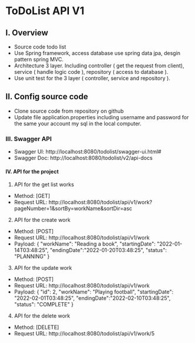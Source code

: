 # ToDoList API V1
## I. Overview
- Source code todo list
- Use Spring framework, access database use spring data jpa, desgin pattern spring MVC.
- Architecture 3 layer. Including controller ( get the request from client), service ( handle logic code ), repository ( access to database ).
- Use unit test for the 3 layer ( controller, service and repository ).
## II. Config source code
- Clone source code from repository on github
- Update file application.properties including username and password for the same your account my sql in the local computer.
### III. Swagger API
- Swagger UI: http://localhost:8080/todolist/swagger-ui.html#
- Swagger Doc: http://localhost:8080/todolist/v2/api-docs
#### IV. API for the project
1. API for the get list works
- Method: [GET]
- Request URL: http://localhost:8080/todolist/api/v1/work?pageNumber=1&sortBy=workName&sortDir=asc
2. API for the create work
- Method: [POST]
- Request URL: http://localhost:8080/todolist/api/v1/work
- Payload:
{
    "workName": "Reading a book",
    "startingDate": "2022-01-14T03:48:25",
    "endingDate":"2022-01-20T03:48:25",
    "status": "PLANNING"
}
3. API for the update work
- Method: [POST]
- Request URL: http://localhost:8080/todolist/api/v1/work
- Payload:
{
    "id": 2,
    "workName": "Playing football",
    "startingDate": "2022-02-01T03:48:25",
    "endingDate":"2022-02-10T03:48:25",
    "status": "COMPLETE"
}
4. API for the delete work
- Method: [DELETE]
- Request URL: http://localhost:8080/todolist/api/v1/work/5
